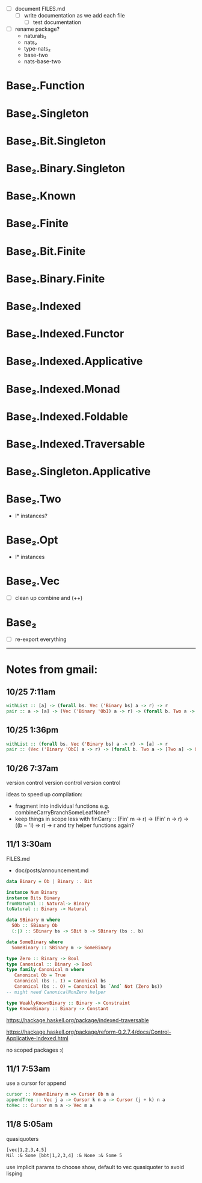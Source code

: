 - [ ] document FILES.md
  - [ ] write documentation as we add each file
    - [ ] test documentation

- [ ] rename package?
    - naturals₂
    - nats₂
    - type-nats₂
    - base-two
    - nats-base-two

# Base₂.Function
# Base₂.Singleton
# Base₂.Bit.Singleton
# Base₂.Binary.Singleton
# Base₂.Known
# Base₂.Finite
# Base₂.Bit.Finite
# Base₂.Binary.Finite
# Base₂.Indexed
# Base₂.Indexed.Functor
# Base₂.Indexed.Applicative
# Base₂.Indexed.Monad
# Base₂.Indexed.Foldable
# Base₂.Indexed.Traversable
# Base₂.Singleton.Applicative
# Base₂.Two
- I\* instances?
# Base₂.Opt
- I\* instances
# Base₂.Vec
- [ ] clean up combine and (++)
# Base₂
- [ ] re-export everything

---

# Notes from gmail:

## 10/25 7:11am

```haskell
withList :: [a] -> (forall bs. Vec ('Binary bs) a -> r) -> r
pair :: a -> [a] -> (Vec ('Binary 'ObI) a -> r) -> (forall b. Two a -> [Two a] -> Opt b a -> r) -> r
```

## 10/25 1:36pm

```haskell
withList :: (forall bs. Vec ('Binary bs) a -> r) -> [a] -> r
pair :: (Vec ('Binary 'ObI) a -> r) -> (forall b. Two a -> [Two a] -> Opt b a -> r) -> a -> [a] -> r
```

## 10/26 7:37am

version control
version control
version control

ideas to speed up compilation:
- fragment into individual functions e.g. combineCarryBranchSomeLeafNone?
- keep things in scope less with finCarry :: (Fin' m -> r) -> (Fin' n -> r) -> ((b ~ 'I) => r) -> r and try helper functions again?

## 11/1 3:30am

FILES.md
- doc/posts/announcement.md

```haskell
data Binary = Ob | Binary :. Bit

instance Num Binary
instance Bits Binary
fromNatural :: Natural-> Binary
toNatural :: Binary -> Natural

data SBinary m where
  SOb :: SBinary Ob
  (:|) :: SBinary bs -> SBit b -> SBinary (bs :. b)

data SomeBinary where
  SomeBinary :: SBinary m -> SomeBinary

type Zero :: Binary -> Bool
type Canonical :: Binary -> Bool
type family Canonical m where
   Canonical Ob = True
   Canonical (bs :. I) = Canonical bs
   Canonical (bs :. O) = Canonical bs `And` Not (Zero bs))
-- might need CanonicalNonZero helper

type WeaklyKnownBinary :: Binary -> Constraint
type KnownBinary :: Binary -> Constant
```

https://hackage.haskell.org/package/indexed-traversable
 
https://hackage.haskell.org/package/reform-0.2.7.4/docs/Control-Applicative-Indexed.html

no scoped packages :(

## 11/1 7:53am

use a cursor for append

```haskell
cursor :: KnownBinary m => Cursor Ob m a
appendTree :: Vec j a -> Cursor k n a -> Cursor (j + k) n a
toVec :: Cursor m m a -> Vec m a
```

## 11/8 5:05am

quasiquoters

```haskell
[vec|1,2,3,4,5]
Nil :& Some [bbt|1,2,3,4] :& None :& Some 5
```

use implicit params to choose show, default to vec quasiquoter to avoid lisping
